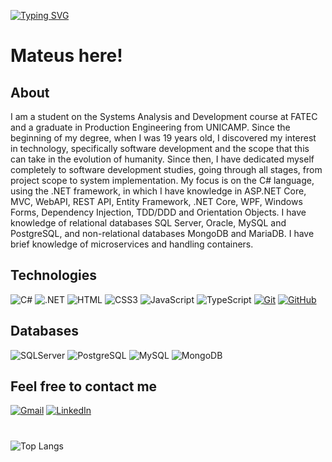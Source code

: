 
[![Typing SVG](https://readme-typing-svg.herokuapp.com/?color=fff&size=35&center=true&vCenter=true&width=1000&lines=Hello+World!+Welcome+to+my+Universe)](https://git.io/typing-svg)

# Mateus here!
## About 
I am a student on the Systems Analysis and Development course at FATEC and a graduate in Production Engineering from UNICAMP. Since the beginning of my degree, when I was 19 years old, I discovered my interest in technology, specifically software development and the scope that this can take in the evolution of humanity. Since then, I have dedicated myself completely to software development studies, going through all stages, from project scope to system implementation. My focus is on the C# language, using the .NET framework, in which I have knowledge in ASP.NET Core, MVC, WebAPI, REST API, Entity Framework, .NET Core, WPF, Windows Forms, Dependency Injection, TDD/DDD and Orientation Objects. I have knowledge of relational databases SQL Server, Oracle, MySQL and PostgreSQL, and non-relational databases MongoDB and MariaDB. I have brief knowledge of microservices and handling containers.

## Technologies
![C#](https://img.shields.io/badge/C%23-239120?style=for-the-badge&logo=c-sharp&logoColor=white)
![.NET](https://img.shields.io/badge/.NET-239120?style=for-the-badge&logoColor=white)
![HTML](https://img.shields.io/badge/HTML-000?style=for-the-badge&logo=html5&logoColor=30A3DC)
![CSS3](https://img.shields.io/badge/CSS3-000?style=for-the-badge&logo=css3&logoColor=E94D5F)
![JavaScript](https://img.shields.io/badge/JavaScript-000?style=for-the-badge&logo=javascript&logoColor=F0DB4F)
![TypeScript](https://img.shields.io/badge/TypeScript-000?style=for-the-badge&logo=typescript&logoColor=0000FF)
[![Git](https://img.shields.io/badge/Git-000?style=for-the-badge&logo=git&logoColor=E94D5F)](https://git-scm.com/doc)
[![GitHub](https://img.shields.io/badge/GitHub-000?style=for-the-badge&logo=github&logoColor=30A3DC)](https://docs.github.com/)

## Databases
![SQLServer](https://img.shields.io/badge/SQLServer-000?style=for-the-badge&logo=sqlserver)
![PostgreSQL](https://img.shields.io/badge/PostgreSQL-000?style=for-the-badge&logo=postgresql)
![MySQL](https://img.shields.io/badge/MySQL-00000F?style=for-the-badge&logo=mysql&logoColor=white)
![MongoDB](https://img.shields.io/badge/MongoDB-000?style=for-the-badge&logo=mongodb)

## Feel free to contact me
[![Gmail](https://img.shields.io/badge/Gmail-333333?style=for-the-badge&logo=gmail&logoColor=red)](mailto:mateusfontascp2704@gmail.com)
[![LinkedIn](https://img.shields.io/badge/LinkedIn-0077B5?style=for-the-badge&logo=linkedin&logoColor=white)](https://www.linkedin.com/in/mateus-scolastici-b28629212/)

#
![Top Langs](https://github-readme-stats-git-masterrstaa-rickstaa.vercel.app/api/top-langs/?username=Mateus-Scolastici&bg_color=000&border_color=30A3DC&title_color=E94D5F&text_color=FFF)

